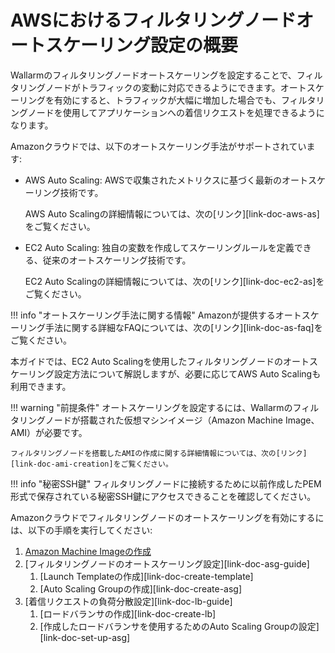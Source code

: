 # AWSにおけるフィルタリングノードオートスケーリング設定の概要

Wallarmのフィルタリングノードオートスケーリングを設定することで、フィルタリングノードがトラフィックの変動に対応できるようにできます。オートスケーリングを有効にすると、トラフィックが大幅に増加した場合でも、フィルタリングノードを使用してアプリケーションへの着信リクエストを処理できるようになります。

Amazonクラウドでは、以下のオートスケーリング手法がサポートされています:
*   AWS Auto Scaling:
    AWSで収集されたメトリクスに基づく最新のオートスケーリング技術です。
    
    AWS Auto Scalingの詳細情報については、次の[リンク][link-doc-aws-as]をご覧ください。 

*   EC2 Auto Scaling:
    独自の変数を作成してスケーリングルールを定義できる、従来のオートスケーリング技術です。
    
    EC2 Auto Scalingの詳細情報については、次の[リンク][link-doc-ec2-as]をご覧ください。 
    
!!! info "オートスケーリング手法に関する情報"
    Amazonが提供するオートスケーリング手法に関する詳細なFAQについては、次の[リンク][link-doc-as-faq]をご覧ください。 

本ガイドでは、EC2 Auto Scalingを使用したフィルタリングノードのオートスケーリング設定方法について解説しますが、必要に応じてAWS Auto Scalingも利用できます。

!!! warning "前提条件"
    オートスケーリングを設定するには、Wallarmのフィルタリングノードが搭載された仮想マシンイメージ（Amazon Machine Image、AMI）が必要です。
    
    フィルタリングノードを搭載したAMIの作成に関する詳細情報については、次の[リンク][link-doc-ami-creation]をご覧ください。

!!! info "秘密SSH鍵"
    フィルタリングノードに接続するために以前作成したPEM形式で保存されている秘密SSH鍵にアクセスできることを確認してください。

Amazonクラウドでフィルタリングノードのオートスケーリングを有効にするには、以下の手順を実行してください:

1.  [Amazon Machine Imageの作成](create-image.md)
1.  [フィルタリングノードのオートスケーリング設定][link-doc-asg-guide]
    1.  [Launch Templateの作成][link-doc-create-template]
    2.  [Auto Scaling Groupの作成][link-doc-create-asg]
1.  [着信リクエストの負荷分散設定][link-doc-lb-guide]
    1.  [ロードバランサの作成][link-doc-create-lb]
    2.  [作成したロードバランサを使用するためのAuto Scaling Groupの設定][link-doc-set-up-asg]